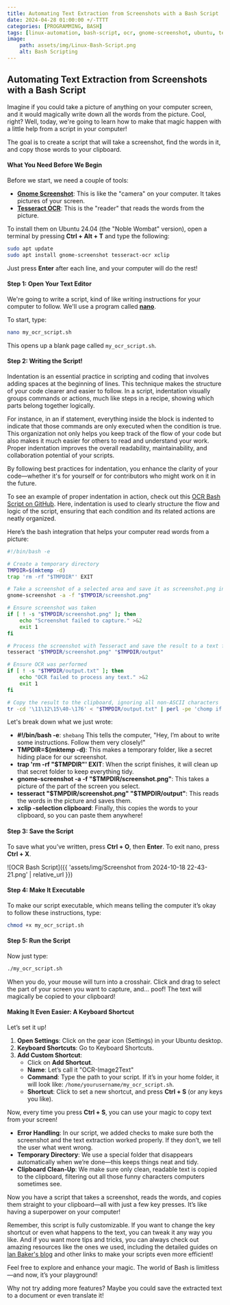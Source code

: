 ```yaml
---
title: Automating Text Extraction from Screenshots with a Bash Script 
date: 2024-04-28 01:00:00 +/-TTTT
categories: [PROGRAMMING, BASH]
tags: [linux-automation, bash-script, ocr, gnome-screenshot, ubuntu, text-extraction, kid-friendly-guide, tesseract, clipboard-automation, productivity]
image:
    path: assets/img/Linux-Bash-Script.png
    alt: Bash Scripting
---
```


## Automating Text Extraction from Screenshots with a Bash Script

Imagine if you could take a picture of anything on your computer screen, and it would magically write down all the words from the picture. Cool, right? Well, today, we're going to learn how to make that magic happen with a little help from a script in your computer! 

The goal is to create a script that will take a screenshot, find the words in it, and copy those words to your clipboard. 

#### What You Need Before We Begin
Before we start, we need a couple of tools:

- **[Gnome Screenshot](https://help.gnome.org/users/gnome-help/stable/screen-shot-record.html.en)**: This is like the "camera" on your computer. It takes pictures of your screen.
- **[Tesseract OCR](https://github.com/tesseract-ocr/tesseract)**: This is the "reader" that reads the words from the picture.

To install them on Ubuntu 24.04 (the "Noble Wombat" version), open a terminal by pressing **Ctrl + Alt + T** and type the following:

```bash
sudo apt update
sudo apt install gnome-screenshot tesseract-ocr xclip
```

Just press **Enter** after each line, and your computer will do the rest!

#### Step 1: Open Your Text Editor
We're going to write a script, kind of like writing instructions for your computer to follow. We'll use a program called **[nano](https://www.nano-editor.org/)**. 

To start, type:

```bash
nano my_ocr_script.sh
```

This opens up a blank page called `my_ocr_script.sh`. 

#### Step 2: Writing the Script!

Indentation is an essential practice in scripting and coding that involves adding spaces at the beginning of lines. This technique makes the structure of your code clearer and easier to follow. In a script, indentation visually groups commands or actions, much like steps in a recipe, showing which parts belong together logically.

For instance, in an if statement, everything inside the block is indented to indicate that those commands are only executed when the condition is true. This organization not only helps you keep track of the flow of your code but also makes it much easier for others to read and understand your work. Proper indentation improves the overall readability, maintainability, and collaboration potential of your scripts.

By following best practices for indentation, you enhance the clarity of your code—whether it's for yourself or for contributors who might work on it in the future.

To see an example of proper indentation in action, check out this [OCR Bash Script on GitHub](https://github.com/yonrasgg/Scripts/blob/main/Bash/OCR_BASH_SCRIPT/ocr-bash-script). Here, indentation is used to clearly structure the flow and logic of the script, ensuring that each condition and its related actions are neatly organized.

Here’s the bash integration that helps your computer read words from a picture:

```bash
#!/bin/bash -e

# Create a temporary directory
TMPDIR=$(mktemp -d)
trap 'rm -rf "$TMPDIR"' EXIT

# Take a screenshot of a selected area and save it as screenshot.png in the temporary directory
gnome-screenshot -a -f "$TMPDIR/screenshot.png"

# Ensure screenshot was taken
if [ ! -s "$TMPDIR/screenshot.png" ]; then
    echo "Screenshot failed to capture." >&2
    exit 1
fi

# Process the screenshot with Tesseract and save the result to a text file in the temporary directory
tesseract "$TMPDIR/screenshot.png" "$TMPDIR/output"

# Ensure OCR was performed
if [ ! -s "$TMPDIR/output.txt" ]; then
    echo "OCR failed to process any text." >&2
    exit 1
fi

# Copy the result to the clipboard, ignoring all non-ASCII characters
tr -cd '\11\12\15\40-\176' < "$TMPDIR/output.txt" | perl -pe 'chomp if eof' | xclip -selection clipboard
```

Let's break down what we just wrote:

- **#!/bin/bash -e**: `shebang` This tells the computer, "Hey, I’m about to write some instructions. Follow them very closely!"
- **TMPDIR=$(mktemp -d)**: This makes a temporary folder, like a secret hiding place for our screenshot.
- **trap 'rm -rf "$TMPDIR"' EXIT**: When the script finishes, it will clean up that secret folder to keep everything tidy.
- **gnome-screenshot -a -f "$TMPDIR/screenshot.png"**: This takes a picture of the part of the screen you select.
- **tesseract "$TMPDIR/screenshot.png" "$TMPDIR/output"**: This reads the words in the picture and saves them.
- **xclip -selection clipboard**: Finally, this copies the words to your clipboard, so you can paste them anywhere!

#### Step 3: Save the Script
To save what you’ve written, press **Ctrl + O**, then **Enter**. To exit nano, press **Ctrl + X**.

![OCR Bash Script]({{ 'assets/img/Screenshot from 2024-10-18 22-43-21.png' | relative_url }})

#### Step 4: Make It Executable
To make our script executable, which means telling the computer it’s okay to follow these instructions, type:

```bash
chmod +x my_ocr_script.sh
```

#### Step 5: Run the Script
Now just type:

```bash
./my_ocr_script.sh
```

When you do, your mouse will turn into a crosshair. Click and drag to select the part of your screen you want to capture, and… poof! The text will magically be copied to your clipboard!

#### Making It Even Easier: A Keyboard Shortcut
Let’s set it up!

1. **Open Settings**: Click on the gear icon (Settings) in your Ubuntu desktop.
2. **Keyboard Shortcuts**: Go to Keyboard Shortcuts.
3. **Add Custom Shortcut**:
   - Click on **Add Shortcut**.
   - **Name**: Let’s call it "OCR-Image2Text"
   - **Command**: Type the path to your script. If it’s in your home folder, it will look like: `/home/yourusername/my_ocr_script.sh`.
   - **Shortcut**: Click to set a new shortcut, and press **Ctrl + S** (or any keys you like).

Now, every time you press **Ctrl + S**, you can use your magic to copy text from your screen!

- **Error Handling**: In our script, we added checks to make sure both the screenshot and the text extraction worked properly. If they don’t, we tell the user what went wrong.
- **Temporary Directory**: We use a special folder that disappears automatically when we’re done—this keeps things neat and tidy.
- **Clipboard Clean-Up**: We make sure only clean, readable text is copied to the clipboard, filtering out all those funny characters computers sometimes see.

Now you have a script that takes a screenshot, reads the words, and copies them straight to your clipboard—all with just a few key presses. It’s like having a superpower on your computer!

Remember, this script is fully customizable. If you want to change the key shortcut or even what happens to the text, you can tweak it any way you like. And if you want more tips and tricks, you can always check out amazing resources like the ones we used, including the detailed guides on [Ian Baker's blog](https://ian-baker.net/using-bash-and-tesseract-for-efficient-ocr) and other links to make your scripts even more efficient!

Feel free to explore and enhance your magic. The world of Bash is limitless—and now, it’s your playground!

Why not try adding more features? Maybe you could save the extracted text to a document or even translate it! 
